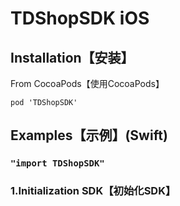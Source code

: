 # TDShopSDK iOS

## Installation【安装】

From CocoaPods【使用CocoaPods】

`pod 'TDShopSDK'`


## Examples【示例】(Swift)

###  `"import TDShopSDK"`

### 1.Initialization SDK【初始化SDK】













